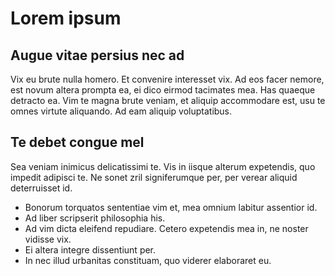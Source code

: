 # Lorem ipsum

## Augue vitae persius nec ad 

Vix eu brute nulla homero. Et convenire interesset vix. Ad eos facer nemore, est novum altera prompta ea, ei dico eirmod tacimates mea. Has quaeque detracto ea. Vim te magna brute veniam, et aliquip accommodare est, usu te omnes virtute aliquando. Ad eam aliquip voluptatibus.

## Te debet congue mel

Sea veniam inimicus delicatissimi te. Vis in iisque alterum expetendis, quo impedit adipisci te. Ne sonet zril signiferumque per, per verear aliquid deterruisset id.

- Bonorum torquatos sententiae vim et, mea omnium labitur assentior id. 
- Ad liber scripserit philosophia his. 
- Ad vim dicta eleifend repudiare. Cetero expetendis mea in, ne noster vidisse vix. 
- Ei altera integre dissentiunt per. 
- In nec illud urbanitas constituam, quo viderer elaboraret eu.